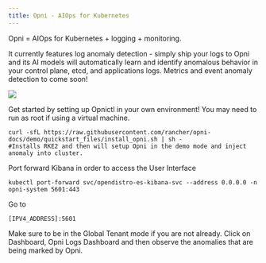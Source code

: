 ```yaml
---
title: Opni - AIOps for Kubernetes
---
```


Opni = AIOps for Kubernetes + logging + monitoring. 

It currently features log anomaly detection - simply ship your logs to Opni and its AI models will automatically learn and identify anomalous behavior in your control plane, etcd, and applications logs. Metrics and event anomaly detection to come soon!

[![](https://opni-public.s3.us-east-2.amazonaws.com/opni_youtube_gh.png)](https://youtu.be/DQVBwMaO_o0)

Get started by setting up Opnictl in your own environment! You may need to run as root if using a virtual machine.
```
curl -sfL https://raw.githubusercontent.com/rancher/opni-docs/demo/quickstart_files/install_opni.sh | sh -
#Installs RKE2 and then will setup Opni in the demo mode and inject anomaly into cluster.
```

Port forward Kibana in order to access the User Interface
```
kubectl port-forward svc/opendistro-es-kibana-svc --address 0.0.0.0 -n opni-system 5601:443
```

Go to 
```
[IPV4_ADDRESS]:5601
``` 
Make sure to be in the Global Tenant mode if you are not already. Click on Dashboard, Opni Logs Dashboard and then observe the anomalies that are being marked by Opni.


